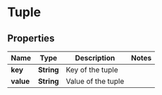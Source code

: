 
# Tuple

## Properties
Name | Type | Description | Notes
------------ | ------------- | ------------- | -------------
**key** | **String** | Key of the tuple  | 
**value** | **String** | Value of the tuple  | 



